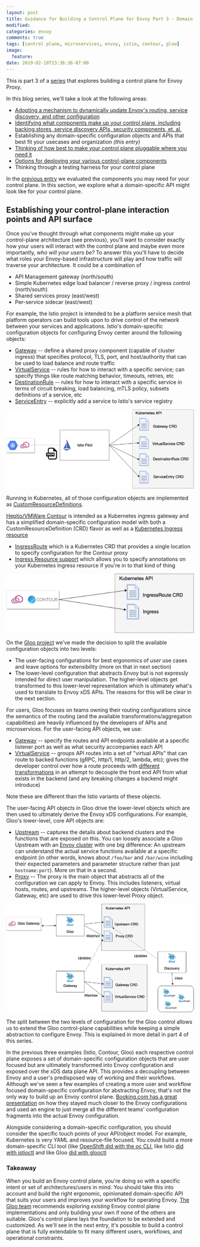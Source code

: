```yaml
---
layout: post
title: Guidance for Building a Control Plane for Envoy Part 3 - Domain Specific Configuration API
modified:
categories: envoy
comments: true
tags: [control plane, microservices, envoy, istio, contour, gloo]
image:
  feature:
date: 2019-02-18T13:36:36-07:00
---
```


This is part 3 of a [series](https://blog.christianposta.com/envoy/guidance-for-building-a-control-plane-to-manage-envoy-proxy-based-infrastructure/) that explores building a control plane for Envoy Proxy. 


In this blog series, we'll take a look at the following areas:

* [Adopting a mechanism to dynamically update Envoy's routing, service discovery, and other configuration](https://blog.christianposta.com/envoy/guidance-for-building-a-control-plane-to-manage-envoy-proxy-based-infrastructure/)
* [Identifying what components make up your control plane, including backing stores, service discovery APIs, security components, et. al.](https://blog.christianposta.com/envoy/guidance-for-building-a-control-plane-for-envoy-identify-components/)
* Establishing any domain-specific configuration objects and APIs that best fit your usecases and organization _(this entry)_
* [Thinking of how best to make your control plane pluggable where you need it](https://blog.christianposta.com/guidance-for-building-a-control-plane-for-envoy-build-for-pluggability/)
* [Options for deploying your various control-plane components](https://blog.christianposta.com/guidance-for-building-a-control-plane-for-envoy-deployment-tradeoffs/)
* Thinking through a testing harness for your control plane

In the [previous entry](https://blog.christianposta.com/envoy/guidance-for-building-a-control-plane-for-envoy-identify-components/) we evaluated the components you may need for your control plane. In this section, we explore what a domain-specific API might look like for your control plane.

## Establishing your control-plane interaction points and API surface

Once you've thought through what components might make up your control-plane architecture (see previous), you'll want to consider exactly how your users will interact with the control plane and maybe even more importantly, _who will your users be?_ To answer this you'll have to decide what roles your Envoy-based infrastructure will play and how traffic will traverse your architecture. It could be a combination of

* API Management gateway (north/south)
* Simple Kubernetes edge load balancer / reverse proxy / ingress control (north/south)
* Shared services proxy (east/west)
* Per-service sidecar (east/west)

For example, the Istio project is intended to be a platform service mesh that platform operators can build tools upon to drive control of the network between your services and applications. Istio's domain-specific configuration objects for configuring Envoy center around the following objects:

* [Gateway](https://istio.io/docs/reference/config/istio.networking.v1alpha3/#Gateway) -- define a shared proxy component (capable of cluster ingress) that specifies protocol, TLS, port, and host/authority that can be used to load balance and route traffic
* [VirtualService](https://istio.io/docs/reference/config/istio.networking.v1alpha3/#VirtualService) -- rules for how to interact with a specific service; can specify things like route matching behavior, timeouts, retries, etc
* [DestinationRule](https://istio.io/docs/reference/config/istio.networking.v1alpha3/#DestinationRule) -- rules for how to interact with a specific service in terms of circuit breaking, load balancing, mTLS policy, subsets definitions of a service, etc
* [ServiceEntry](https://istio.io/docs/reference/config/istio.networking.v1alpha3/#ServiceEntry) -- explicitly add a service to Istio's service registry

![](/images/control-plane/istio-crd-pilot.png)

Running in Kubernetes, all of those configuration objects are implemented as [CustomResourceDefinitions](https://kubernetes.io/docs/concepts/extend-kubernetes/api-extension/custom-resources/).

[Heptio/VMWare Contour](https://github.com/heptio/contour) is intended as a Kubernetes ingress gateway and has a simplified domain-specific configuration model with both a CustomResourceDefinition (CRD) flavor as well as a [Kubernetes Ingress resource](https://kubernetes.io/docs/concepts/services-networking/ingress/)

* [IngressRoute](https://github.com/heptio/contour/blob/master/docs/ingressroute.md) which is a Kubernetes CRD that provides a single location to specify configuration for the Contour proxy
* [Ingress Resource support](https://github.com/heptio/contour/blob/master/docs/annotations.md) which allows you to specify annotations on your Kubernetes Ingress resource if you're in to that kind of thing

![](/images/control-plane/contour-crd.png)

On the [Gloo project](https://gloo.solo.io) we've made the decision to split the available configuration objects into two levels:

* The user-facing configurations for best ergonomics of _user_ use cases and leave options for extensibility (more on that in next section)
* The lower-level configuration that abstracts Envoy but is not expressly intended for direct user manipulation. The higher-level objects get transformed to this lower-level representation which is ultimately what's used to translate to Envoy xDS APIs. The reasons for this will be clear in the next section.

For users, Gloo focuses on teams owning their routing configurations since the semantics of the routing (and the available transformations/aggregation capabilities) are heavily influenced by the developers of APIs and microservices. For the user-facing API objects, we use:

* [Gateway](https://gloo.solo.io/v1/github.com/solo-io/gloo/projects/gateway/api/v1/gateway.proto.sk/) -- specify the routes and API endpoints available at a specific listener port as well as what security accompanies each API
* [VirtualService](https://gloo.solo.io/v1/github.com/solo-io/gloo/projects/gateway/api/v1/virtual_service.proto.sk/) -- groups API routes into a set of "virtual APIs" that can route to backed functions (gRPC, http/1, http/2, lambda, etc); gives the developer control over how a route proceeds with [different transformations](https://gloo.solo.io/v1/github.com/solo-io/gloo/projects/gloo/api/v1/plugins/transformation/transformation.proto.sk/) in an attempt to decouple the front end API from what exists in the backend (and any breaking changes a backend might introduce)

Note these are different than the Istio variants of these objects. 

The user-facing API objects in Gloo drive the lower-level objects which are then used to ultimately derive the Envoy xDS configurations. For example, Gloo's lower-level, core API objects are:

* [Upstream](https://gloo.solo.io/v1/github.com/solo-io/gloo/projects/gloo/api/v1/upstream.proto.sk/) -- captures the details about backend clusters and the functions that are exposed on this. You can loosely associate a Gloo Upstream with an [Envoy cluster](https://www.envoyproxy.io/docs/envoy/latest/api-v2/api/v2/cds.proto) with one big difference: An upstream can understand the actual service functions available at a specific endpoint (in other words, knows about `/foo/bar` and `/bar/wine` including their expected parameters and parameter structure rather than just `hostname:port`). More on that in a second. 
* [Proxy](https://gloo.solo.io/v1/github.com/solo-io/gloo/projects/gloo/api/v1/proxy.proto.sk/) -- The proxy is the main object that abstracts all of the configuration we can apply to Envoy. This includes listeners, virtual hosts, routes, and upstreams. The higher-level objects (VirtualService, Gateway, etc) are used to drive this lower-level Proxy object.

![](/images/control-plane/gloo-crd.png)

The split between the two levels of configuration for the Gloo control allows us to extend the Gloo control-plane capabilities while keeping a simple abstraction to configure Envoy. This is explained in more detail in part 4 of this series. 

In the previous three examples (Istio, Contour, Gloo) each respective control plane exposes a set of domain-specific configuration objects that are user focused but are ultimately transformed into Envoy configuration and exposed over the xDS data plane API. This provides a decoupling between Envoy and a user's predisposed way of working and their workflows. Although we've seen a few examples of creating a more user and workflow focused domain-specific configuration for abstracting Envoy, that's not the only way to build up an Envoy control plane. [Booking.com has a great presentation](https://www.slideshare.net/IvanKruglov/ivan-kruglov-introducing-envoybased-service-mesh-at-bookingcom-version-7) on how they stayed much closer to the Envoy configurations and used an engine to just merge all the different teams' configuration fragments into the actual Envoy configuration. 

Alongside considering a domain-specific configuration, you should consider the specific touch points of your API/object model. For example, Kubernetes is very YAML and resource-file focused. You could build a more domain-specific CLI tool (like [OpenShift did with the oc CLI](https://docs.openshift.com/enterprise/3.2/dev_guide/new_app.html#dev-guide-new-app), like Istio [did with istioctl](https://istio.io/docs/reference/commands/istioctl/) and like Gloo [did with glooctl](https://gloo.solo.io/cli/glooctl/)

### Takeaway

When you build an Envoy control plane, you're doing so with a specific intent or set of architectures/users in mind. You should take this into account and build the right ergonomic, opinionated domain-specific API that suits your users and improves your workflow for operating Envoy. [The Gloo team](https://github.com/solo-io/gloo/graphs/contributors) recommends exploring _existing_ Envoy control plane implementations and only building your own if none of the others are suitable. Gloo's control plane lays the foundation to be extended and customized. As we'll see in the next entry, it's possible to build a control plane that is fully extendable to fit many different users, workflows, and operational constraints. 
